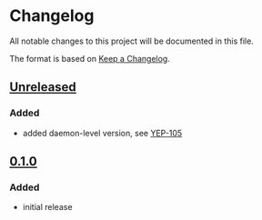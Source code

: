 # Changelog
All notable changes to this project will be documented in this file.

The format is based on [Keep a Changelog](https://keepachangelog.com/).

## [Unreleased]

### Added
- added daemon-level version, see [YEP-105](https://yeps.yaq.fyi/105/)

## [0.1.0]

### Added
- initial release

[Unreleased]: https://gitlab.com/yaq/yaqd-microchip/-/compare/v0.1.0...master
[0.1.0]: https://gitlab.com/yaq/yaqd-microchip/-/tags/v0.1.0
